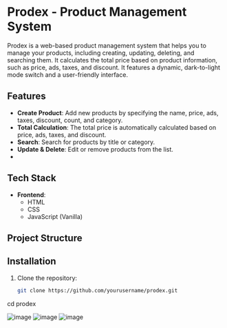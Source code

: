# Prodex - Product Management System

Prodex is a web-based product management system that helps you to manage your products, including creating, updating, deleting, and searching them. It calculates the total price based on product information, such as price, ads, taxes, and discount. It features a dynamic, dark-to-light mode switch and a user-friendly interface.

## Features
- **Create Product**: Add new products by specifying the name, price, ads, taxes, discount, count, and category.
- **Total Calculation**: The total price is automatically calculated based on price, ads, taxes, and discount.
- **Search**: Search for products by title or category.
- **Update & Delete**: Edit or remove products from the list.
- 
## Tech Stack
- **Frontend**:
  - HTML
  - CSS
  - JavaScript (Vanilla)

## Project Structure

## Installation
1. Clone the repository:
   ```bash
   git clone https://github.com/yourusername/prodex.git
cd prodex

![image](https://github.com/user-attachments/assets/bca204bd-1bc6-4ec4-9ad8-4354bcaaa6dd)
![image](https://github.com/user-attachments/assets/820028e5-9c00-49dc-9f1f-6d72fb7acf2a)
![image](https://github.com/user-attachments/assets/05678468-b6ce-45f5-a572-53ff992a80bd)

